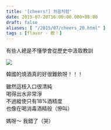 ```yaml
---
title: '[cheers!] 처음처럼'
date: 2015-07-20T16:00:00.000+08:00
draft: false
aliases: [ "/2015/07/cheers_20.html" ]
tags : [flavor - 飲！]
---
```


有些人總是不懂學會從歷史中汲取教訓

![](/images/chumchurmori.jpg)

韓國的燒酒真的好很難飲呀！！！

雖然這枝入口很清純  
喝得出水非常淨  
不過縱使只有18%酒精度  
也像在喝消毒酒精般（慘叫）

  

媽呀～ 我錯了（哭）
